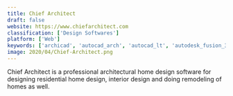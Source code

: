 ```yaml
---
title: Chief Architect
draft: false 
website: https://www.chiefarchitect.com
classification: ['Design Softwares']
platform: ['Web']
keywords: ['archicad', 'autocad_arch', 'autocad_lt', 'autodesk_fusion_360', 'cutter', 'draftsight', 'dreamplan', 'drift', 'floorpad', 'juice', 'magicplan', 'myfourwalls', 'rhino', 'roomscan', 'sketchup', 'solidworks', 'turbocad', 'vectorworks']
image: 2020/04/Chief-Architect.png
---
```

Chief Architect is a professional architectural home design software for designing residential home design, interior design and doing remodeling of homes as well.
